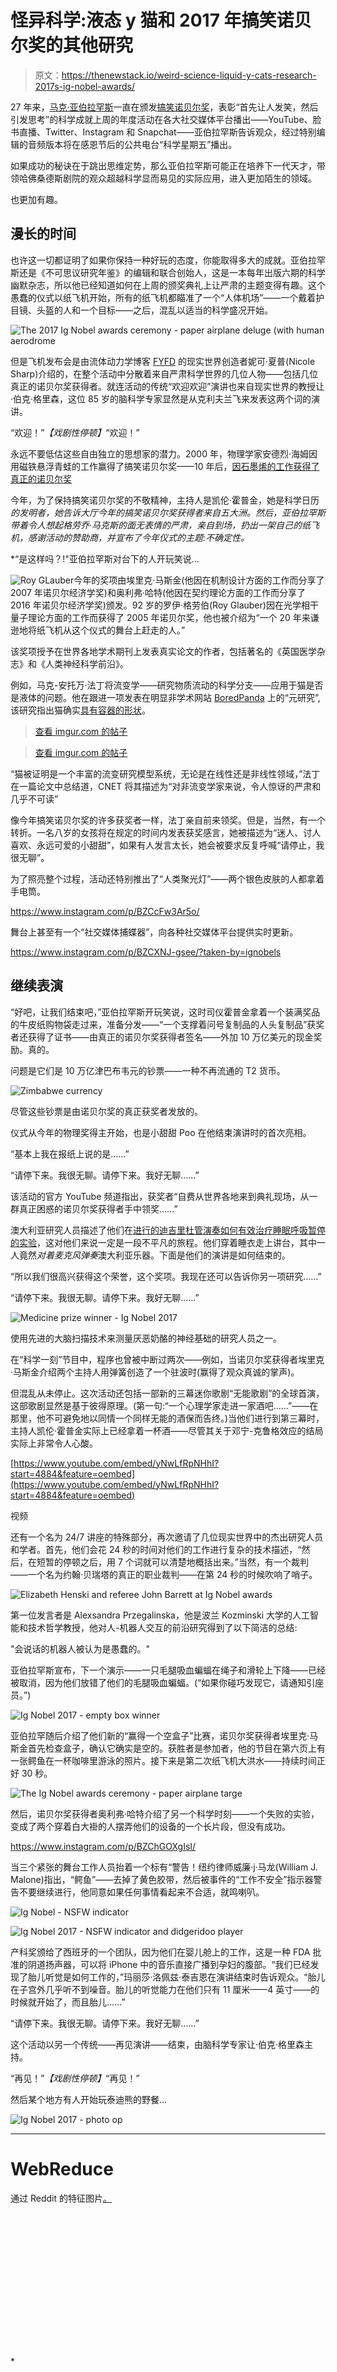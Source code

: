 # 怪异科学:液态 y 猫和 2017 年搞笑诺贝尔奖的其他研究

> 原文：<https://thenewstack.io/weird-science-liquid-y-cats-research-2017s-ig-nobel-awards/>

27 年来，[马克·亚伯拉罕斯](https://twitter.com/MarcAbrahams)一直在颁发[搞笑诺贝尔奖](https://www.improbable.com/ig-about/winners/)，表彰“首先让人发笑，然后引发思考”的科学成就上周的年度活动在各大社交媒体平台播出——YouTube、脸书直播、Twitter、Instagram 和 Snapchat——亚伯拉罕斯告诉观众，经过特别编辑的音频版本将在感恩节后的公共电台“科学星期五”播出。

如果成功的秘诀在于跳出思维定势，那么亚伯拉罕斯可能正在培养下一代天才，带领哈佛桑德斯剧院的观众超越科学显而易见的实际应用，进入更加陌生的领域。

也更加有趣。

## 漫长的时间

也许这一切都证明了如果你保持一种好玩的态度，你能取得多大的成就。亚伯拉罕斯还是《不可思议研究年鉴》的编辑和联合创始人，这是一本每年出版六期的科学幽默杂志，所以他已经知道如何在上周的颁奖典礼上让严肃的主题变得有趣。这个愚蠢的仪式以纸飞机开始，所有的纸飞机都瞄准了一个“人体机场”——一个戴着护目镜、头盔的人和一个目标——之后，混乱以适当的科学盛况开始。

![The 2017 Ig Nobel awards ceremony - paper airplane deluge (with human aerodrome](img/8d35fb1569fd33958ae3e51ab78076f4.png)

但是飞机发布会是由流体动力学博客 [FYFD](http://nicolesharp.com/fyfd/) 的现实世界创造者妮可·夏普(Nicole Sharp)介绍的，在整个活动中分散着来自严肃科学世界的几位人物——包括几位真正的诺贝尔奖获得者。就连活动的传统“欢迎欢迎”演讲也来自现实世界的教授让·伯克·格里森，这位 85 岁的脑科学专家显然是从克利夫兰飞来发表这两个词的演讲。

“欢迎！”*【戏剧性停顿】*“欢迎！”

永远不要低估这些自由独立的思想家的潜力。2000 年，物理学家安德烈·海姆因用磁铁悬浮青蛙的工作赢得了搞笑诺贝尔奖——10 年后，[因石墨烯的工作获得了真正的诺贝尔奖](http://www.improbable.com/2010/10/05/geim-becomes-first-nobel-ig-nobel-winner/)

今年，为了保持搞笑诺贝尔奖的不敬精神，主持人是凯伦·霍普金，她是科学日历[](http://www.independent.co.uk/news/science/bums-biceps-and-bunsen-burners-1323140.html)*的发明者，她告诉大厅今年的搞笑诺贝尔奖获得者来自五大洲。然后，亚伯拉罕斯带着令人想起格劳乔·马克斯的面无表情的严肃，亲自到场，扔出一架自己的纸飞机，感谢活动的赞助商，并宣布了今年仪式的主题:不确定性。*

 *“是这样吗？!"亚伯拉罕斯对台下的人开玩笑说…

![Roy GLauber](img/37a81e733df9c1f39b19e2ebd5087728.png)今年的奖项由埃里克·马斯金(他因在机制设计方面的工作而分享了 2007 年诺贝尔经济学奖)和奥利弗·哈特(他因在契约理论方面的工作而分享了 2016 年诺贝尔经济学奖)颁发。92 岁的罗伊·格劳伯(Roy Glauber)因在光学相干量子理论方面的工作而获得了 2005 年诺贝尔奖，他也被介绍为“一个 20 年来谦逊地将纸飞机从这个仪式的舞台上赶走的人。”

该奖项授予在世界各地学术期刊上发表真实论文的作者，包括著名的《英国医学杂志》和《人类神经科学前沿》。

例如，马克-安托万·法丁将流变学——研究物质流动的科学分支——应用于猫是否是液体的问题。他在跟进一项发表在明显非学术网站 [BoredPanda](http://BoredPanda.com) 上的“元研究”,该研究指出猫确实[具有容器的形状](https://www.boredpanda.com/cats-are-liquids/)。

> [查看 imgur.com 的帖子](https://imgur.com/s7JtV)

> [查看 imgur.com 的帖子](https://imgur.com/UuNSR)

“猫被证明是一个丰富的流变研究模型系统，无论是在线性还是非线性领域，”法丁在一篇论文中总结道，CNET 将其描述为“对非流变学家来说，令人惊讶的严肃和几乎不可读”

像今年搞笑诺贝尔奖的许多获奖者一样，法丁亲自前来领奖。但是，当然，有一个转折。一名八岁的女孩将在规定的时间内发表获奖感言，她被描述为“迷人、讨人喜欢、永远可爱的小甜甜”，如果有人发言太长，她会被要求反复呼喊“请停止，我很无聊”。

为了照亮整个过程，活动还特别推出了“人类聚光灯”——两个银色皮肤的人都拿着手电筒。

https://www.instagram.com/p/BZCcFw3Ar5o/

舞台上甚至有一个“社交媒体捕蝶器”，向各种社交媒体平台提供实时更新。

https://www.instagram.com/p/BZCXNJ-gsee/?taken-by=ignobels

## 继续表演

“好吧，让我们结束吧，”亚伯拉罕斯开玩笑说，这时司仪霍普金拿着一个装满奖品的牛皮纸购物袋走过来，准备分发——“一个支撑着问号复制品的人头复制品”获奖者还获得了证书——由真正的诺贝尔奖获得者签名——外加 10 万亿美元的现金奖励。真的。

问题是它们是 10 万亿津巴布韦元的钞票——一种不再流通的 T2 货币。

![Zimbabwe currency](img/0dca90c148e523223b1840360c68b075.png)

尽管这些钞票是由诺贝尔奖的真正获奖者发放的。

仪式从今年的物理奖得主开始，也是小甜甜 Poo 在他结束演讲时的首次亮相。

“基本上我在报纸上说的是……”

“请停下来。我很无聊。请停下来。我好无聊……”

该活动的官方 YouTube 频道指出，获奖者“自费从世界各地来到典礼现场，从一群真正困惑的诺贝尔奖获得者手中领奖……”

澳大利亚研究人员描述了他们在[进行的迪吉里杜管演奏如何有效治疗睡眠呼吸暂停的实验](http://www.bmj.com/content/332/7536/266?ref=driverlayer.com)，这对他们来说一定是一段不平凡的旅程。他们穿着睡衣走上讲台，其中一人竟然*对着麦克风弹奏*澳大利亚乐器。下面是他们的演讲是如何结束的。

“所以我们很高兴获得这个荣誉，这个奖项。我现在还可以告诉你另一项研究……”

“请停下来。我很无聊。请停下来。我好无聊……”

![Medicine prize winner - Ig Nobel 2017](img/56c8a726719a733674cbeb0c4fbabcd4.png)

使用先进的大脑扫描技术来测量厌恶奶酪的神经基础的研究人员之一。

在“科学一刻”节目中，程序也曾被中断过两次——例如，当诺贝尔奖获得者埃里克·马斯金介绍两个主持人用弹簧创造了一个驻波时(赢得了观众真诚的掌声)。

但混乱从未停止。这次活动还包括一部新的三幕迷你歌剧“无能歌剧”的全球首演，这部歌剧显然是基于彼得原理。(第一句:“一个心理学家走进一家酒吧……”——在那里，他不可避免地以同情一个同样无能的酒保而告终。)当他们进行到第三幕时，主持人凯伦·霍普金实际上已经拿着一杯酒——尽管其关于邓宁-克鲁格效应的结局实际上非常令人心酸。

[https://www.youtube.com/embed/yNwLfRpNHhI?start=4884&feature=oembed](https://www.youtube.com/embed/yNwLfRpNHhI?start=4884&feature=oembed)

视频

还有一个名为 24/7 讲座的特殊部分，再次邀请了几位现实世界中的杰出研究人员和学者。首先，他们会花 24 秒的时间对他们的工作进行复杂的技术描述，“然后，在短暂的停顿之后，用 7 个词就可以清楚地概括出来。”当然，有一个裁判——一个名为约翰·贝瑞塔的真正的职业裁判——在第 24 秒的时候吹响了哨子。

![Elizabeth Henski and referee John Barrett at Ig Nobel awards](img/7634356001ed6bd5912b3a49d0f5178c.png)

第一位发言者是 Alexsandra Przegalinska，他是波兰 Kozminski 大学的人工智能和技术哲学教授，他对人-机器人交互的前沿研究得到了以下简洁的总结:

"会说话的机器人被认为是愚蠢的。"

亚伯拉罕斯宣布，下一个演示——一只毛腿吸血蝙蝠在绳子和滑轮上下降——已经被取消，因为他们放错了他们的毛腿吸血蝙蝠。(“如果你碰巧发现它，请通知引座员。”)

![Ig Nobel 2017 - empty box winner](img/a77ea8d7ba35ec97371c3801a40ebc36.png)

亚伯拉罕随后介绍了他们新的“赢得一个空盒子”比赛，诺贝尔奖获得者埃里克·马斯金首先检查盒子，确认它确实是空的。获胜者是参加者，他的节目在第六页上有一张鳄鱼在一杯咖啡里游泳的照片。接下来是第二次纸飞机大洪水——持续时间正好 30 秒。

![The Ig Nobel awards ceremony - paper airplane targe](img/1409ae68d4577a47a3bbc79e502e513a.png)

然后，诺贝尔奖获得者奥利弗·哈特介绍了另一个科学时刻——一个失败的实验，变成了两个穿着白大褂的人摆弄他们的设备的一个长片段，但没有成功。

https://www.instagram.com/p/BZChGOXgIsI/

当三个紧张的舞台工作人员抬着一个标有“警告！纽约律师威廉·j·马龙(William J. Malone)指出，“鳄鱼”——去掉了黄色胶带，然后被事件的“工作不安全”指示器警告不要继续进行，他同意如果任何事情看起来不合适，就鸣喇叭。

![Ig Nobel - NSFW indicator](img/c5ef9b9fb9f66f1b2a3b43a25d6f74db.png)

![Ig Nobel 2017 - NSFW indicator and didgeridoo player](img/1cb2a2115df71e656b1b4c3357c38aa0.png)

产科奖颁给了西班牙的一个团队，因为他们在婴儿舱上的工作，这是一种 FDA 批准的阴道扬声器，可以将 iPhone 中的音乐直接广播到孕妇的腹部。“我们已经发现了胎儿听觉是如何工作的，”玛丽莎·洛佩兹·泰吉恩在演讲结束时告诉观众。“胎儿在子宫外几乎听不到噪音。胎儿的听觉能力在他们只有 11 厘米——4 英寸——的时候就开始了，而且胎儿……”

“请停下来。我很无聊。请停下来。我好无聊……”

这个活动以另一个传统——再见演讲——结束，由脑科学专家让·伯克·格里森主持。

“再见！”*【戏剧性停顿】*“再见！”

然后某个地方有人开始玩泰迪熊的野餐…

![Ig Nobel 2017 - photo op](img/87dcca0fa8fe3ee139fa59f8198ba6a2.png)

* * *

# WebReduce

通过 Reddit 的特征图片[。](https://www.reddit.com/r/aww/comments/p0iu5/a_sink_full_of_cat/)

<svg xmlns:xlink="http://www.w3.org/1999/xlink" viewBox="0 0 68 31" version="1.1"><title>Group</title> <desc>Created with Sketch.</desc></svg>*